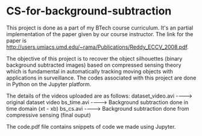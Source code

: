 # CS-for-background-subtraction

This project is done as a part of my BTech course curriculum. It's an partial implementation of the paper given by our course instructor.
The link for the paper is http://users.umiacs.umd.edu/~rama/Publications/Reddy_ECCV_2008.pdf. 

The objective of this project is to recover the object silhouettes (binary background subtracted images) based on compressed sensing theory which is fundamental in automatically tracking moving objects with applications in surveillance. The codes associated with this project are done in Python on the Jupyter platform.

The details of the videos uploaded are as follows:
dataset_video.avi ----> original dataset video
bs_time.avi       ----> Background subtraction done in time domain (xt - xb)
bs_cs.avi         ----> Background subtraction done from compressive sensing (final ouput)

The code.pdf file contains snippets of code we made using Jupyter.
